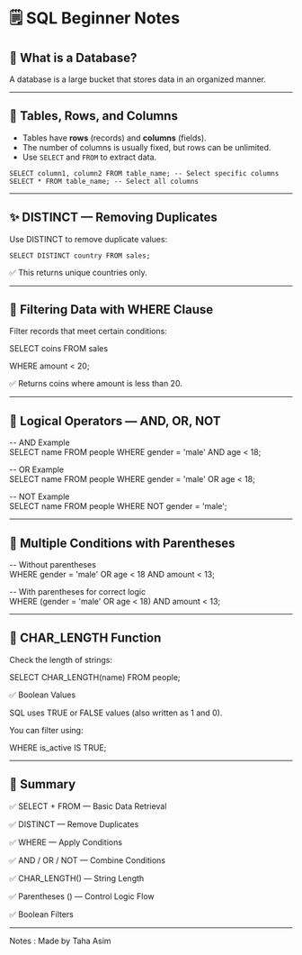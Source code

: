 # 🗒️ SQL Beginner Notes  

## 📁 What is a Database?  
A database is a large bucket that stores data in an organized manner.  

---


## 📑 Tables, Rows, and Columns  

- Tables have **rows** (records) and **columns** (fields).  
- The number of columns is usually fixed, but rows can be unlimited.  
- Use `SELECT` and `FROM` to extract data.  


`SELECT column1, column2 FROM table_name; -- Select specific columns`  
`SELECT * FROM table_name; -- Select all columns`

---

## ✨ DISTINCT — Removing Duplicates

Use DISTINCT to remove duplicate values:

`SELECT DISTINCT country FROM sales;`

✅ This returns unique countries only.

---

## 🎯 Filtering Data with WHERE Clause

Filter records that meet certain conditions:

SELECT coins FROM sales

WHERE amount < 20;

✅ Returns coins where amount is less than 20.

----

## 🔗 Logical Operators — AND, OR, NOT
-- AND Example  
SELECT name FROM people
WHERE gender = 'male' AND age < 18;

-- OR Example  
SELECT name FROM people
WHERE gender = 'male' OR age < 18;

-- NOT Example  
SELECT name FROM people
WHERE NOT gender = 'male';

---

## 🧮 Multiple Conditions with Parentheses

-- Without parentheses  
WHERE gender = 'male' OR age < 18 AND amount < 13;  

-- With parentheses for correct logic  
WHERE (gender = 'male' OR age < 18) AND amount < 13;

---

## 📝 CHAR_LENGTH Function

Check the length of strings:

SELECT CHAR_LENGTH(name) FROM people;

✅ Boolean Values

SQL uses TRUE or FALSE values (also written as 1 and 0).

You can filter using:

WHERE is_active IS TRUE;

---

## 🏁 Summary
✅ SELECT + FROM — Basic Data Retrieval

✅ DISTINCT — Remove Duplicates

✅ WHERE — Apply Conditions

✅ AND / OR / NOT — Combine Conditions

✅ CHAR_LENGTH() — String Length

✅ Parentheses () — Control Logic Flow

✅ Boolean Filters

---
Notes : Made by Taha Asim
